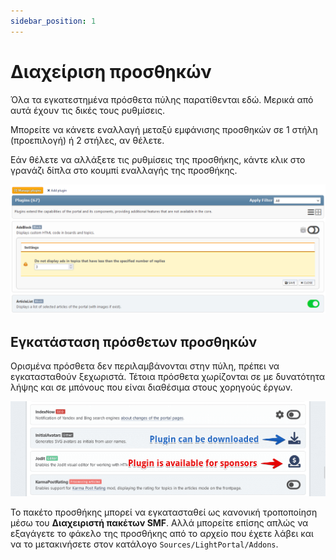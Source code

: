 ```yaml
---
sidebar_position: 1
---
```


# Διαχείριση προσθηκών
Όλα τα εγκατεστημένα πρόσθετα πύλης παρατίθενται εδώ. Μερικά από αυτά έχουν τις δικές τους ρυθμίσεις.

Μπορείτε να κάνετε εναλλαγή μεταξύ εμφάνισης προσθηκών σε 1 στήλη (προεπιλογή) ή 2 στήλες, αν θέλετε.

Εάν θέλετε να αλλάξετε τις ρυθμίσεις της προσθήκης, κάντε κλικ στο γρανάζι δίπλα στο κουμπί εναλλαγής της προσθήκης.

![Διαχείριση προσθηκών](manage_plugins.png)

## Εγκατάσταση πρόσθετων προσθηκών
Ορισμένα πρόσθετα δεν περιλαμβάνονται στην πύλη, πρέπει να εγκατασταθούν ξεχωριστά. Τέτοια πρόσθετα χωρίζονται σε με δυνατότητα λήψης και σε μπόνους που είναι διαθέσιμα στους χορηγούς έργων.

![Download additional plugins](download_plugins.png)

Το πακέτο προσθήκης μπορεί να εγκατασταθεί ως κανονική τροποποίηση μέσω του **Διαχειριστή πακέτων SMF**. Αλλά μπορείτε επίσης απλώς να εξαγάγετε το φάκελο της προσθήκης από το αρχείο που έχετε λάβει και να το μετακινήσετε στον κατάλογο `Sources/LightPortal/Addons`.
